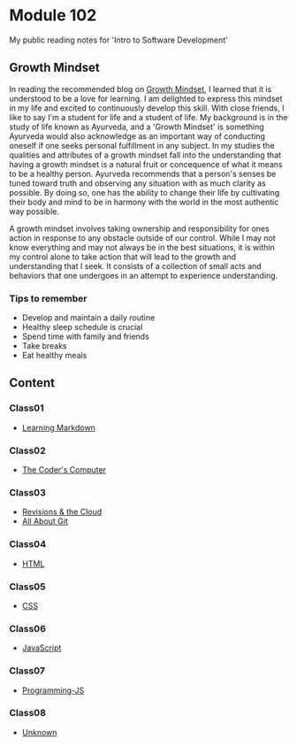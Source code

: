 # Module 102

My public reading notes for 'Intro to Software Development'

## Growth Mindset

In reading the recommended blog on [Growth Mindset](https://www.atlassian.com/blog/inside-atlassian/growth-mindset), I learned that it is understood to be a love for learning. I am delighted to express this mindset in my life and excited to continuously develop this skill. With close friends, I like to say I'm a student for life and a student of life. My background is in the study of life known as Ayurveda, and a 'Growth Mindset' is something Ayurveda would also acknowledge as an important way of conducting oneself if one seeks personal fulfillment in any subject. In my studies the qualities and attributes of a growth mindset fall into the understanding that having a growth mindset is a natural fruit or concequence of what it means to be a healthy person. Ayurveda recommends that a person's senses be tuned toward truth and observing any situation with as much clarity as possible. By doing so, one has the ability to change their life by cultivating their body and mind to be in harmony with the world in the most authentic way possible.

A growth mindset involves taking ownership and responsibility for ones action in response to any obstacle outside of our control. While I may not know everything and may not always be in the best situations, it is within my control alone to take action that will lead to the growth and understanding that I seek. It consists of a collection of small acts and behaviors that one undergoes in an attempt to experience understanding.

### Tips to remember

- Develop and maintain a daily routine
- Healthy sleep schedule is crucial
- Spend time with family and friends
- Take breaks
- Eat healthy meals

## Content

### Class01

- [Learning Markdown](/Class01/Lab1b.md)

### Class02

- [The Coder's Computer](/Class02/Read02.md)

### Class03

- [Revisions & the Cloud](/Class03/Lab03.md)
- [All About Git](/Class03/Read03.md)

### Class04

- [HTML](/Class04/HTML.md)

### Class05

- [CSS](/Class05/CSS.md)

### Class06

- [JavaScript](/Class06/JavaScript.md)

### Class07

- [Programming-JS](/Class07/Programming-JS.md)

### Class08

- [Unknown](/Class08/Unknown.md)
